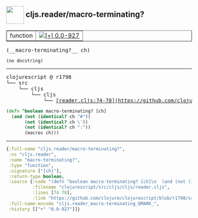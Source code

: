 ## <img width="48px" valign="middle" src="http://i.imgur.com/Hi20huC.png"> cljs.reader/macro-terminating?

 <table border="1">
<tr>
<td>function</td>
<td><a href="https://github.com/cljsinfo/api-refs/tree/0.0-927"><img valign="middle" alt="[+] 0.0-927" src="https://img.shields.io/badge/+-0.0--927-lightgrey.svg"></a> </td>
</tr>
</table>

 <samp>
(__macro-terminating?__ ch)<br>
</samp>

```
(no docstring)
```

---

 <pre>
clojurescript @ r1798
└── src
    └── cljs
        └── cljs
            └── <ins>[reader.cljs:74-78](https://github.com/clojure/clojurescript/blob/r1798/src/cljs/cljs/reader.cljs#L74-L78)</ins>
</pre>

```clj
(defn ^boolean macro-terminating? [ch]
  (and (not (identical? ch "#"))
       (not (identical? ch \'))
       (not (identical? ch ":"))
       (macros ch)))
```


---

```clj
{:full-name "cljs.reader/macro-terminating?",
 :ns "cljs.reader",
 :name "macro-terminating?",
 :type "function",
 :signature ["[ch]"],
 :return-type boolean,
 :source {:code "(defn ^boolean macro-terminating? [ch]\n  (and (not (identical? ch \"#\"))\n       (not (identical? ch \\'))\n       (not (identical? ch \":\"))\n       (macros ch)))",
          :filename "clojurescript/src/cljs/cljs/reader.cljs",
          :lines [74 78],
          :link "https://github.com/clojure/clojurescript/blob/r1798/src/cljs/cljs/reader.cljs#L74-L78"},
 :full-name-encode "cljs.reader_macro-terminating_QMARK_",
 :history [["+" "0.0-927"]]}

```
